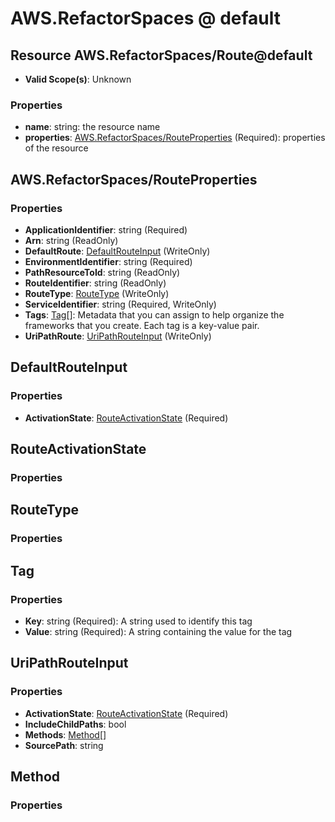 # AWS.RefactorSpaces @ default

## Resource AWS.RefactorSpaces/Route@default
* **Valid Scope(s)**: Unknown
### Properties
* **name**: string: the resource name
* **properties**: [AWS.RefactorSpaces/RouteProperties](#awsrefactorspacesrouteproperties) (Required): properties of the resource

## AWS.RefactorSpaces/RouteProperties
### Properties
* **ApplicationIdentifier**: string (Required)
* **Arn**: string (ReadOnly)
* **DefaultRoute**: [DefaultRouteInput](#defaultrouteinput) (WriteOnly)
* **EnvironmentIdentifier**: string (Required)
* **PathResourceToId**: string (ReadOnly)
* **RouteIdentifier**: string (ReadOnly)
* **RouteType**: [RouteType](#routetype) (WriteOnly)
* **ServiceIdentifier**: string (Required, WriteOnly)
* **Tags**: [Tag](#tag)[]: Metadata that you can assign to help organize the frameworks that you create. Each tag is a key-value pair.
* **UriPathRoute**: [UriPathRouteInput](#uripathrouteinput) (WriteOnly)

## DefaultRouteInput
### Properties
* **ActivationState**: [RouteActivationState](#routeactivationstate) (Required)

## RouteActivationState
### Properties

## RouteType
### Properties

## Tag
### Properties
* **Key**: string (Required): A string used to identify this tag
* **Value**: string (Required): A string containing the value for the tag

## UriPathRouteInput
### Properties
* **ActivationState**: [RouteActivationState](#routeactivationstate) (Required)
* **IncludeChildPaths**: bool
* **Methods**: [Method](#method)[]
* **SourcePath**: string

## Method
### Properties

